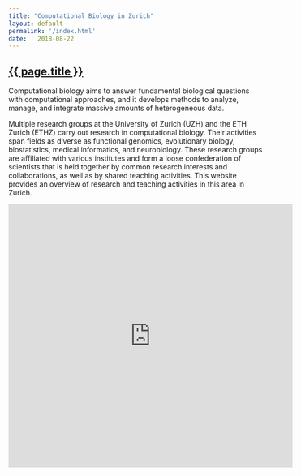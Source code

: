 ```yaml
---
title: "Computational Biology in Zurich"
layout: default
permalink: '/index.html'
date:   2018-08-22
---
```


<h2><a href="https://compbiozurich.github.io">{{ page.title }}</a></h2>

Computational biology aims to answer fundamental biological questions with computational approaches, and it develops methods to analyze, manage, and integrate massive amounts of heterogeneous data.

Multiple research groups at the University of Zurich (UZH) and the ETH Zurich (ETHZ) carry out research in computational biology. Their activities span fields as diverse as functional genomics, evolutionary biology, biostatistics, medical informatics, and neurobiology. These research groups are affiliated with various institutes and form a loose confederation of scientists that is held together by common research interests and collaborations, as well as by shared teaching activities. This website provides an overview of research and teaching activities in this area in Zurich.

<iframe frameBorder="0" width="560" height="520" src="https://progenetix.org/collabplots/?nodes=https://raw.githubusercontent.com/compbiozurich/compbiozurich.github.io/master/assets/collab/people.tab&nodesort=random&connections=https://raw.githubusercontent.com/compbiozurich/compbiozurich.github.io/master/assets/collab/connections.tab&plot_bgcolor_hex=%23ffffff&fontcol=%23000000&imgh=500&circradius=55&legendw=80&legendpos=top&legendsort=label+length&fontpx=11&legendfpx=12&imgtype=SVG&transparent=opaque&Submit=Submit&embed=1">Connections of Compbiozurich Members</iframe>
